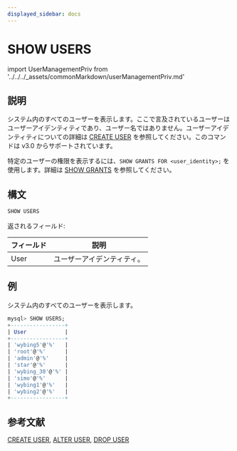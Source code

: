 ```yaml
---
displayed_sidebar: docs
---
```


# SHOW USERS

import UserManagementPriv from '../../../_assets/commonMarkdown/userManagementPriv.md'

## 説明

システム内のすべてのユーザーを表示します。ここで言及されているユーザーはユーザーアイデンティティであり、ユーザー名ではありません。ユーザーアイデンティティについての詳細は [CREATE USER](CREATE_USER.md) を参照してください。このコマンドは v3.0 からサポートされています。

特定のユーザーの権限を表示するには、`SHOW GRANTS FOR <user_identity>;` を使用します。詳細は [SHOW GRANTS](SHOW_GRANTS.md) を参照してください。

<UserManagementPriv />

## 構文

```SQL
SHOW USERS
```

返されるフィールド:

| **フィールド** | **説明**          |
| -------------- | ----------------- |
| User           | ユーザーアイデンティティ。 |

## 例

システム内のすべてのユーザーを表示します。

```SQL
mysql> SHOW USERS;
+-----------------+
| User            |
+-----------------+
| 'wybing5'@'%'   |
| 'root'@'%'      |
| 'admin'@'%'     |
| 'star'@'%'      |
| 'wybing_30'@'%' |
| 'simo'@'%'      |
| 'wybing1'@'%'   |
| 'wybing2'@'%'   |
+-----------------+
```

## 参考文献

[CREATE USER](CREATE_USER.md), [ALTER USER](ALTER_USER.md), [DROP USER](DROP_USER.md)